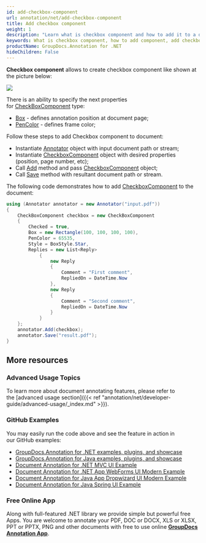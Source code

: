 ```yaml
---
id: add-checkbox-component
url: annotation/net/add-checkbox-component
title: Add checkbox component
weight: 1
description: "Learn what is checkbox component and how to add it to a document programmatically using GroupDocs.Annotation for .NET."
keywords: What is checkbox component, how to add component, add checkbox component
productName: GroupDocs.Annotation for .NET
hideChildren: False
---
```

**Checkbox component** allows to create checkbox component like shown at the picture below: 

![](annotation/net/images/add-checkbox-component.png)

There is an ability to specify the next properties for [CheckBoxComponent](https://apireference.groupdocs.com/net/annotation/groupdocs.annotation.models.formatspecificcomponents.pdf/checkboxcomponent) type:

*   [Box](https://apireference.groupdocs.com/annotation/net/groupdocs.annotation.models.formatspecificcomponents.pdf/checkboxcomponent/properties/box) - defines annotation position at document page;
*   [PenColor](https://apireference.groupdocs.com/annotation/net/groupdocs.annotation.models.formatspecificcomponents.pdf/checkboxcomponent/properties/pencolor) - defines frame color;

Follow these steps to add Checkbox component to document:

*   Instantiate [Annotator](https://apireference.groupdocs.com/net/annotation/groupdocs.annotation/annotator) object with input document path or stream;
*   Instantiate [CheckboxComponent](https://apireference.groupdocs.com/net/annotation/groupdocs.annotation.models.formatspecificcomponents.pdf/checkboxcomponent) object with desired properties (position, page number, etc);
*   Call [Add](https://apireference.groupdocs.com/net/annotation/groupdocs.annotation/annotator/methods/add) method and pass [CheckboxComponent](https://apireference.groupdocs.com/net/annotation/groupdocs.annotation.models.formatspecificcomponents.pdf/checkboxcomponent) object;
*   Call [Save](https://apireference.groupdocs.com/net/annotation/groupdocs.annotation/annotator/methods/save/index) method with resultant document path or stream.

The following code demonstrates how to add [CheckboxComponent](https://apireference.groupdocs.com/net/annotation/groupdocs.annotation.models.formatspecificcomponents.pdf/cropdowncomponent) to the document:

```csharp
using (Annotator annotator = new Annotator("input.pdf"))
{
	CheckBoxComponent checkbox = new CheckBoxComponent
    {
        Checked = true,
        Box = new Rectangle(100, 100, 100, 100),
        PenColor = 65535,
        Style = BoxStyle.Star,
        Replies = new List<Reply>
            {
                new Reply
                {
                    Comment = "First comment",
                    RepliedOn = DateTime.Now
                },
                new Reply
                {
                    Comment = "Second comment",
                    RepliedOn = DateTime.Now
                }
            }
    };
    annotator.Add(checkbox);
    annotator.Save("result.pdf");
}
```

## More resources
### Advanced Usage Topics
To learn more about document annotating features, please refer to the [advanced usage section]({{< ref "annotation/net/developer-guide/advanced-usage/_index.md" >}}).

### GitHub Examples
You may easily run the code above and see the feature in action in our GitHub examples:

*   [GroupDocs.Annotation for .NET examples, plugins, and showcase](https://github.com/groupdocs-annotation/GroupDocs.Annotation-for-.NET)
*   [GroupDocs.Annotation for Java examples, plugins, and showcase](https://github.com/groupdocs-annotation/GroupDocs.Annotation-for-Java)
*   [Document Annotation for .NET MVC UI Example](https://github.com/groupdocs-annotation/GroupDocs.Annotation-for-.NET-MVC)
*   [Document Annotation for .NET App WebForms UI Modern Example](https://github.com/groupdocs-annotation/GroupDocs.Annotation-for-.NET-WebForms)
*   [Document Annotation for Java App Dropwizard UI Modern Example](https://github.com/groupdocs-annotation/GroupDocs.Annotation-for-Java-Dropwizard)
*   [Document Annotation for Java Spring UI Example](https://github.com/groupdocs-annotation/GroupDocs.Annotation-for-Java-Spring)
    

### Free Online App
Along with full-featured .NET library we provide simple but powerful free Apps.
You are welcome to annotate your PDF, DOC or DOCX, XLS or XLSX, PPT or PPTX, PNG and other documents with free to use online **[GroupDocs Annotation App](https://products.groupdocs.app/annotation)**.
